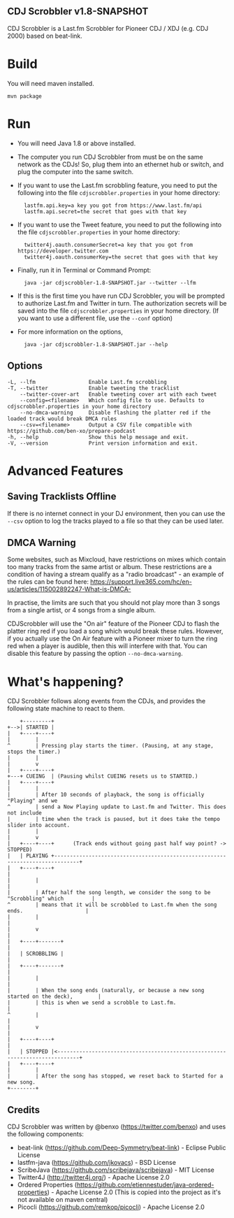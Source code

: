 CDJ Scrobbler v1.8-SNAPSHOT
---------------------------

CDJ Scrobbler is a Last.fm Scrobbler for Pioneer CDJ / XDJ (e.g. CDJ 2000) based on beat-link.


Build
=====

You will need maven installed.

    mvn package


Run
===

* You will need Java 1.8 or above installed. 
* The computer you run CDJ Scrobbler from must be on the same network as the CDJs! So, plug them into an ethernet hub or switch, and plug the computer into the same switch.
* If you want to use the Last.fm scrobbling feature, you need to put the following into the file `cdjscrobbler.properties` in your home directory:


        lastfm.api.key=a key you got from https://www.last.fm/api
        lastfm.api.secret=the secret that goes with that key


* If you want to use the Tweet feature, you need to put the following into the file `cdjscrobbler.properties` in your home directory:


        twitter4j.oauth.consumerSecret=a key that you got from https://developer.twitter.com
        twitter4j.oauth.consumerKey=the secret that goes with that key

* Finally, run it in Terminal or Command Prompt:


        java -jar cdjscrobbler-1.8-SNAPSHOT.jar --twitter --lfm

* If this is the first time you have run CDJ Scrobbler, you will be prompted to authorize Last.fm and Twitter in turn. The authorization secrets will be saved into the file `cdjscrobbler.properties` in your home directory. (If you want to use a different file, use the `--conf` option)
* For more information on the options,


        java -jar cdjscrobbler-1.8-SNAPSHOT.jar --help


Options
-------

    -L, --lfm                 Enable Last.fm scrobbling
    -T, --twitter             Enable tweeting the tracklist
        --twitter-cover-art   Enable tweeting cover art with each tweet
        --config=<filename>   Which config file to use. Defaults to cdjscrobbler.properties in your home directory
        --no-dmca-warning     Disable flashing the platter red if the loaded track would break DMCA rules
        --csv=<filename>      Output a CSV file compatible with https://github.com/ben-xo/prepare-podcast
    -h, --help                Show this help message and exit.
    -V, --version             Print version information and exit.


Advanced Features
=================

Saving Tracklists Offline
-------------------------

If there is no internet connect in your DJ environment, then you can use the `--csv` option to log the tracks played to a file so that they can be used later. 

DMCA Warning
------------

Some websites, such as Mixcloud, have restrictions on mixes which contain too many tracks from the same artist or album. These restrictions are a condition of having a stream qualify as a "radio broadcast" - an example of the rules can be found here: https://support.live365.com/hc/en-us/articles/115002892247-What-is-DMCA-

In practise, the limits are such that you should not play more than 3 songs from a single artist, or 4 songs from a single album.

CDJScrobbler will use the "On air" feature of the Pioneer CDJ to flash the platter ring red if you load a song which would break these rules. However, if you actually use the On Air feature with a Pioneer mixer to turn the ring red when a player is audible, then this will interfere with that. You can disable this feature by passing the option `--no-dmca-warning`.


What's happening?
=================

CDJ Scrobbler follows along events from the CDJs, and provides the following state machine to react to them. 


        +---------+
    +-->| STARTED |
    |   +----+----+
    |        |
    ^        | Pressing play starts the timer. (Pausing, at any stage, stops the timer.)
    |        |
    |        v
    |   +----+----+
    +---+ CUEING  | (Pausing whilst CUEING resets us to STARTED.)
    |   +----+----+
    |        |
    |        | After 10 seconds of playback, the song is officially "Playing" and we 
    ^        | send a Now Playing update to Last.fm and Twitter. This does not include 
    |        | time when the track is paused, but it does take the tempo slider into account.
    |        |
    |        v
    |   +----+----+      (Track ends without going past half way point? -> STOPPED)
    |   | PLAYING +------------------------------------------------------------------------------+
    |   +----+----+                                                                              |
    |        |                                                                                   |
    |        | After half the song length, we consider the song to be "Scrobbling" which         |
    ^        | means that it will be scrobbled to Last.fm when the song ends.                    |
    |        |                                                                                   |
    |        v                                                                                   |
    |   +----+-------+                                                                           |
    |   | SCROBBLING |                                                                           |
    |   +----+-------+                                                                           |
    |        |                                                                                   |
    |        | When the song ends (naturally, or because a new song started on the deck),        |
    |        | this is when we send a scrobble to Last.fm.                                       |
    ^        |                                                                                   |
    |        v                                                                                   |
    |   +----+----+                                                                              |
    |   | STOPPED |<-----------------------------------------------------------------------------+
    |   +----+----+
    |        |
    |        | After the song has stopped, we reset back to Started for a new song.
    +--------+


Credits
-------

CDJ Scrobbler was written by @benxo (https://twitter.com/benxo) and uses the following components:

* beat-link          (https://github.com/Deep-Symmetry/beat-link) - Eclipse Public License
* lastfm-java        (https://github.com/jkovacs) - BSD License
* ScribeJava         (https://github.com/scribejava/scribejava) - MIT License
* Twitter4J          (http://twitter4j.org/) - Apache License 2.0
* Ordered Properties (https://github.com/etiennestuder/java-ordered-properties) - Apache License 2.0
  (This is copied into the project as it's not available on maven central)
* Picocli            (https://github.com/remkop/picocli) - Apache License 2.0


